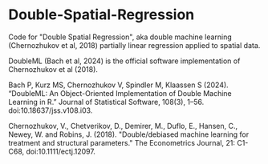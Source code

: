 # Double-Spatial-Regression
Code for "Double Spatial Regression", aka double machine learning (Chernozhukov et al, 2018) partially linear regression applied to spatial data.

DoubleML (Bach et al, 2024) is the official software implementation of Chernozhukov et al (2018).

Bach P, Kurz MS, Chernozhukov V, Spindler M, Klaassen S (2024). “DoubleML: An Object-Oriented Implementation of Double Machine Learning in R.” Journal of Statistical Software, 108(3), 1–56. doi:10.18637/jss.v108.i03. 

Chernozhukov, V., Chetverikov, D., Demirer, M., Duflo, E., Hansen, C., Newey, W. and Robins, J. (2018). "Double/debiased machine learning for treatment and structural parameters." The Econometrics Journal, 21: C1-C68, doi:10.1111/ectj.12097.

